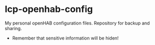 # lcp-openhab-config
My personal openHAB configuration files. Repository for backup and sharing.
- Remember that sensitive information will be hiden!

